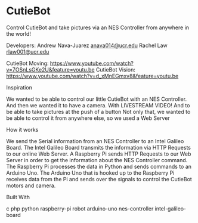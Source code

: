 # CutieBot
Control CutieBot and take pictures via an NES Controller from anywhere in the world!

Developers:
Andrew Nava-Juarez anava014@ucr.edu
Rachel Law rlaw001@ucr.edu

CutieBot Moving: https://www.youtube.com/watch?v=7OSnLsGKe2U&feature=youtu.be CutieBot Vision: https://www.youtube.com/watch?v=d_xMnEGmxv8&feature=youtu.be

Inspiration

We wanted to be able to control our little CutieBot with an NES Controller. And then we wanted it to have a camera. With LIVESTREAM VIDEO! And to be able to take pictures at the push of a button Not only that, we wanted to be able to control it from anywhere else, so we used a Web Server

How it works

We send the Serial information from an NES Controller to an Intel Galileo Board. The Intel Galileo Board transmits the information via HTTP Requests to our online Web Server. A Raspberry Pi sends HTTP Requests to our Web Server in order to get the information about the NES Controller command. The Raspberry Pi processes the data in Python and sends commands to an Arduino Uno. The Arduino Uno that is hooked up to the Raspberry Pi receives data from the Pi and sends over the signals to control the CutieBot motors and camera.

Built With

c
php
python
raspberry-pi
robot
arduino-uno
nes-controller
intel-galileo-board
